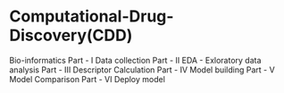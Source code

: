 # Computational-Drug-Discovery(CDD)
Bio-informatics 
Part - I
 Data collection
Part - II
 EDA - Exloratory data analysis
Part - III
 Descriptor Calculation
Part - IV
  Model building
Part - V
  Model Comparison
Part - VI
  Deploy model
